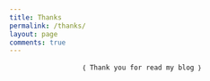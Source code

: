 ```yaml
---
title: Thanks
permalink: /thanks/
layout: page
comments: true
---
```


                      ｛ Thank you for read my blog ｝
